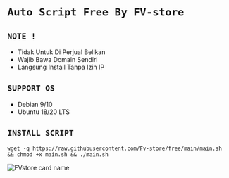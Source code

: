 # `Auto Script Free By FV-store`

## `NOTE !`
- Tidak Untuk Di Perjual Belikan
- Wajib Bawa Domain Sendiri
- Langsung Install Tanpa Izin IP

## `SUPPORT OS`
- Debian 9/10
- Ubuntu 18/20 LTS

## `INSTALL SCRIPT`
```
wget -q https://raw.githubusercontent.com/Fv-store/free/main/main.sh && chmod +x main.sh && ./main.sh
```
![FVstore card name](https://cardivo.vercel.app/api?name=FVstore&description=Hi,%20everyone!%20and%20Nice%20to%20meet%20you%20%F0%9F%91%8B&image=https://github.com/pusoxx/ver3/raw/main/1686655025212.png?v=4&backgroundColor=%23ecf0f1&telegram=/&github=FV-store&pattern=leaf&colorPattern=%23eaeaea)
